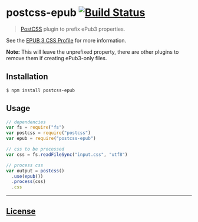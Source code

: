 # postcss-epub [![Build Status](https://travis-ci.org/Rycochet/postcss-epub.png)](https://travis-ci.org/Rycochet/postcss-epub)

> [PostCSS](https://github.com/postcss/postcss) plugin to prefix ePub3 properties.

See the [EPUB 3 CSS Profile](http://www.idpf.org/epub/30/spec/epub30-contentdocs.html#sec-css-text) for more information.

**Note:** This will leave the unprefixed property, there are other plugins to remove them if creating ePub3-only files.

## Installation

    $ npm install postcss-epub

## Usage

```js
// dependencies
var fs = require("fs")
var postcss = require("postcss")
var epub = require("postcss-epub")

// css to be processed
var css = fs.readFileSync("input.css", "utf8")

// process css
var output = postcss()
  .use(epub())
  .process(css)
  .css
```

---

## [License](LICENSE)
